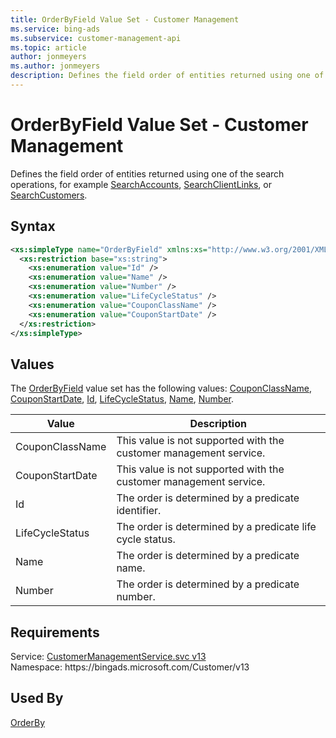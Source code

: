 ```yaml
---
title: OrderByField Value Set - Customer Management
ms.service: bing-ads
ms.subservice: customer-management-api
ms.topic: article
author: jonmeyers
ms.author: jonmeyers
description: Defines the field order of entities returned using one of the search operations, for example SearchAccounts, SearchClientLinks, or SearchCustomers.
---
```

# OrderByField Value Set - Customer Management
Defines the field order of entities returned using one of the search operations, for example [SearchAccounts](searchaccounts.md), [SearchClientLinks](searchclientlinks.md), or [SearchCustomers](searchcustomers.md).

## Syntax
```xml
<xs:simpleType name="OrderByField" xmlns:xs="http://www.w3.org/2001/XMLSchema">
  <xs:restriction base="xs:string">
    <xs:enumeration value="Id" />
    <xs:enumeration value="Name" />
    <xs:enumeration value="Number" />
    <xs:enumeration value="LifeCycleStatus" />
    <xs:enumeration value="CouponClassName" />
    <xs:enumeration value="CouponStartDate" />
  </xs:restriction>
</xs:simpleType>
```

## <a name="values"></a>Values

The [OrderByField](orderbyfield.md) value set has the following values: [CouponClassName](#couponclassname), [CouponStartDate](#couponstartdate), [Id](#id), [LifeCycleStatus](#lifecyclestatus), [Name](#name), [Number](#number).

|Value|Description|
|-----------|---------------|
|<a name="couponclassname"></a>CouponClassName|This value is not supported with the customer management service.|
|<a name="couponstartdate"></a>CouponStartDate|This value is not supported with the customer management service.|
|<a name="id"></a>Id|The order is determined by a predicate identifier.|
|<a name="lifecyclestatus"></a>LifeCycleStatus|The order is determined by a predicate life cycle status.|
|<a name="name"></a>Name|The order is determined by a predicate name.|
|<a name="number"></a>Number|The order is determined by a predicate number.|

## Requirements
Service: [CustomerManagementService.svc v13](https://clientcenter.api.bingads.microsoft.com/Api/CustomerManagement/v13/CustomerManagementService.svc)  
Namespace: https\://bingads.microsoft.com/Customer/v13  

## Used By
[OrderBy](orderby.md)  
